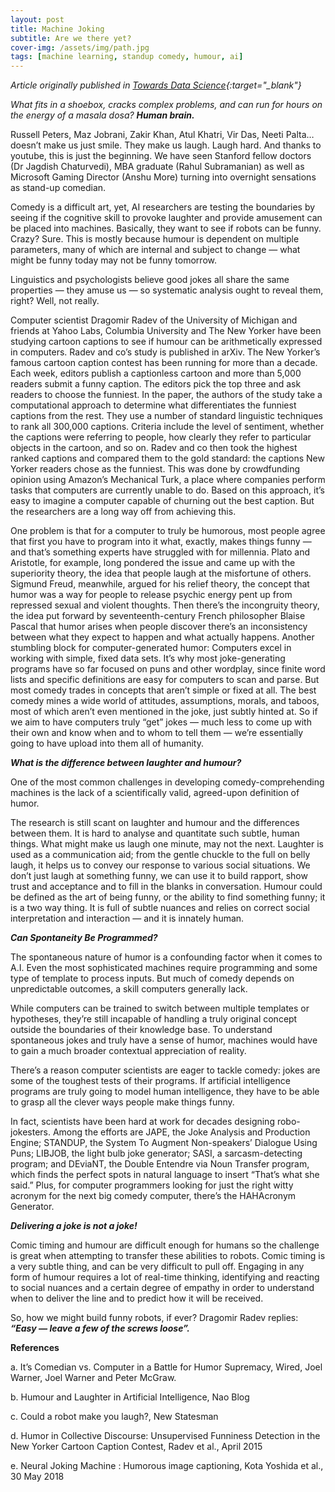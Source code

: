 ```yaml
---
layout: post
title: Machine Joking
subtitle: Are we there yet?
cover-img: /assets/img/path.jpg
tags: [machine learning, standup comedy, humour, ai]
---
```


*Article originally published in [Towards Data Science](https://towardsdatascience.com/machine-joking-are-we-there-yet-1d3db78b6d61){:target="_blank"}*

*What fits in a shoebox, cracks complex problems, and can run for hours on the energy of a masala dosa?*
***Human brain.***

Russell Peters, Maz Jobrani, Zakir Khan, Atul Khatri, Vir Das, Neeti Palta…doesn’t make us just smile. They make us laugh. Laugh hard. And thanks to youtube, this is just the beginning. We have seen Stanford fellow doctors (Dr Jagdish Chaturvedi), MBA graduate (Rahul Subramanian) as well as Microsoft Gaming Director (Anshu More) turning into overnight sensations as stand-up comedian.

Comedy is a difficult art, yet, AI researchers are testing the boundaries by seeing if the cognitive skill to provoke laughter and provide amusement can be placed into machines. Basically, they want to see if robots can be funny. Crazy? Sure. This is mostly because humour is dependent on multiple parameters, many of which are internal and subject to change — what might be funny today may not be funny tomorrow.

Linguistics and psychologists believe good jokes all share the same properties — they amuse us — so systematic analysis ought to reveal them, right? Well, not really.

Computer scientist Dragomir Radev of the University of Michigan and friends at Yahoo Labs, Columbia University and The New Yorker have been studying cartoon captions to see if humour can be arithmetically expressed in computers. Radev and co’s study is published in arXiv. The New Yorker’s famous cartoon caption contest has been running for more than a decade. Each week, editors publish a captionless cartoon and more than 5,000 readers submit a funny caption. The editors pick the top three and ask readers to choose the funniest.
In the paper, the authors of the study take a computational approach to determine what differentiates the funniest captions from the rest. They use a number of standard linguistic techniques to rank all 300,000 captions. Criteria include the level of sentiment, whether the captions were referring to people, how clearly they refer to particular objects in the cartoon, and so on. Radev and co then took the highest ranked captions and compared them to the gold standard: the captions New Yorker readers chose as the funniest. This was done by crowdfunding opinion using Amazon’s Mechanical Turk, a place where companies perform tasks that computers are currently unable to do. Based on this approach, it’s easy to imagine a computer capable of churning out the best caption. But the researchers are a long way off from achieving this.

One problem is that for a computer to truly be humorous, most people agree that first you have to program into it what, exactly, makes things funny — and that’s something experts have struggled with for millennia. Plato and Aristotle, for example, long pondered the issue and came up with the superiority theory, the idea that people laugh at the misfortune of others. Sigmund Freud, meanwhile, argued for his relief theory, the concept that humor was a way for people to release psychic energy pent up from repressed sexual and violent thoughts. Then there’s the incongruity theory, the idea put forward by seventeenth-century French philosopher Blaise Pascal that humor arises when people discover there’s an inconsistency between what they expect to happen and what actually happens.
Another stumbling block for computer-generated humor: Computers excel in working with simple, fixed data sets. It’s why most joke-generating programs have so far focused on puns and other wordplay, since finite word lists and specific definitions are easy for computers to scan and parse. But most comedy trades in concepts that aren’t simple or fixed at all. The best comedy mines a wide world of attitudes, assumptions, morals, and taboos, most of which aren’t even mentioned in the joke, just subtly hinted at. So if we aim to have computers truly “get” jokes — much less to come up with their own and know when and to whom to tell them — we’re essentially going to have upload into them all of humanity.

***What is the difference between laughter and humour?***

One of the most common challenges in developing comedy-comprehending machines is the lack of a scientifically valid, agreed-upon definition of humor.

The research is still scant on laughter and humour and the differences between them. It is hard to analyse and quantitate such subtle, human things. What might make us laugh one minute, may not the next. Laughter is used as a communication aid; from the gentle chuckle to the full on belly laugh, it helps us to convey our response to various social situations. We don’t just laugh at something funny, we can use it to build rapport, show trust and acceptance and to fill in the blanks in conversation. Humour could be defined as the art of being funny, or the ability to find something funny; it is a two way thing. It is full of subtle nuances and relies on correct social interpretation and interaction — and it is innately human.

***Can Spontaneity Be Programmed?***

The spontaneous nature of humor is a confounding factor when it comes to A.I. Even the most sophisticated machines require programming and some type of template to process inputs. But much of comedy depends on unpredictable outcomes, a skill computers generally lack.

While computers can be trained to switch between multiple templates or hypotheses, they’re still incapable of handling a truly original concept outside the boundaries of their knowledge base. To understand spontaneous jokes and truly have a sense of humor, machines would have to gain a much broader contextual appreciation of reality.

There’s a reason computer scientists are eager to tackle comedy: jokes are some of the toughest tests of their programs. If artificial intelligence programs are truly going to model human intelligence, they have to be able to grasp all the clever ways people make things funny.

In fact, scientists have been hard at work for decades designing robo-jokesters. Among the efforts are JAPE, the Joke Analysis and Production Engine; STANDUP, the System To Augment Non-speakers’ Dialogue Using Puns; LIBJOB, the light bulb joke generator; SASI, a sarcasm-detecting program; and DEviaNT, the Double Entendre via Noun Transfer program, which finds the perfect spots in natural language to insert “That’s what she said.” Plus, for computer programmers looking for just the right witty acronym for the next big comedy computer, there’s the HAHAcronym Generator.

***Delivering a joke is not a joke!***

Comic timing and humour are difficult enough for humans so the challenge is great when attempting to transfer these abilities to robots. Comic timing is a very subtle thing, and can be very difficult to pull off. Engaging in any form of humour requires a lot of real-time thinking, identifying and reacting to social nuances and a certain degree of empathy in order to understand when to deliver the line and to predict how it will be received.

So, how we might build funny robots, if ever?
Dragomir Radev replies: ***“Easy — leave a few of the screws loose”.***

**References**

a. It’s Comedian vs. Computer in a Battle for Humor Supremacy, Wired, Joel Warner, Joel Warner and Peter McGraw.

b. Humour and Laughter in Artificial Intelligence, Nao Blog

c. Could a robot make you laugh?, New Statesman

d. Humor in Collective Discourse: Unsupervised Funniness Detection in the New Yorker Cartoon Caption Contest, Radev et al., April 2015

e. Neural Joking Machine : Humorous image captioning, Kota Yoshida et al., 30 May 2018
